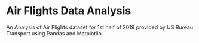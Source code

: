# Air Flights Data Analysis
An Analysis of Air Flights dataset for 1st half of 2019 provided by US Bureau Transport using Pandas and Matplotlib.
